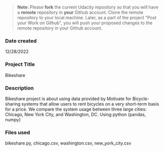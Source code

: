 >**Note**: Please **fork** the current Udacity repository so that you will have a **remote** repository in **your** Github account. Clone the remote repository to your local machine. Later, as a part of the project "Post your Work on Github", you will push your proposed changes to the remote repository in your Github account.

### Date created
12/28/2022

### Project Title
Bikeshare

### Description
Bikeshare project is about using data provided by Motivate for Bicycle-sharing systems that allow users to rent bicycles on a very short-term basis for a price. We compare the system usage between three large cities: Chicago, New York City, and Washington, DC. Using python (pandas, numpy)

### Files used
bikeshare.py, chicago.csv, washington.csv, new_york_city.csv


 